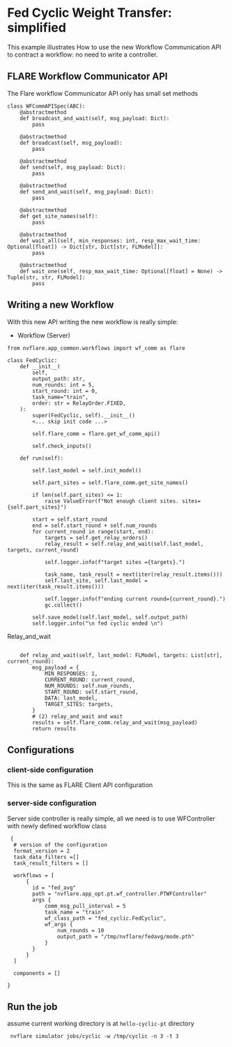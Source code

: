 # Fed Cyclic Weight Transfer: simplified

This example illustrates  How to use the new Workflow Communication API to contract a workflow: no need to write a controller.  

## FLARE Workflow Communicator API

The Flare workflow Communicator API only has small set methods

```
class WFCommAPISpec(ABC):
    @abstractmethod
    def broadcast_and_wait(self, msg_payload: Dict):
        pass

    @abstractmethod
    def broadcast(self, msg_payload):
        pass

    @abstractmethod
    def send(self, msg_payload: Dict):
        pass

    @abstractmethod
    def send_and_wait(self, msg_payload: Dict):
        pass

    @abstractmethod
    def get_site_names(self):
        pass

    @abstractmethod
    def wait_all(self, min_responses: int, resp_max_wait_time: Optional[float]) -> Dict[str, Dict[str, FLModel]]:
        pass

    @abstractmethod
    def wait_one(self, resp_max_wait_time: Optional[float] = None) -> Tuple[str, str, FLModel]:
        pass
```


## Writing a new Workflow

With this new API writing the new workflow is really simple: 

* Workflow (Server)

```
from nvflare.app_common.workflows import wf_comm as flare

class FedCyclic:
    def __init__(
        self,
        output_path: str,
        num_rounds: int = 5,
        start_round: int = 0,
        task_name="train",
        order: str = RelayOrder.FIXED,
    ):
        super(FedCyclic, self).__init__()
        <... skip init code ...>
        
        self.flare_comm = flare.get_wf_comm_api()

        self.check_inputs()

    def run(self):

        self.last_model = self.init_model()

        self.part_sites = self.flare_comm.get_site_names()

        if len(self.part_sites) <= 1:
            raise ValueError(f"Not enough client sites. sites={self.part_sites}")

        start = self.start_round
        end = self.start_round + self.num_rounds
        for current_round in range(start, end):
            targets = self.get_relay_orders()
            relay_result = self.relay_and_wait(self.last_model, targets, current_round)

            self.logger.info(f"target sites ={targets}.")

            task_name, task_result = next(iter(relay_result.items()))
            self.last_site, self.last_model = next(iter(task_result.items()))

            self.logger.info(f"ending current round={current_round}.")
            gc.collect()

        self.save_model(self.last_model, self.output_path)
        self.logger.info("\n fed cyclic ended \n")
```

Relay_and_wait 

```

    def relay_and_wait(self, last_model: FLModel, targets: List[str], current_round):
        msg_payload = {
            MIN_RESPONSES: 1,
            CURRENT_ROUND: current_round,
            NUM_ROUNDS: self.num_rounds,
            START_ROUND: self.start_round,
            DATA: last_model,
            TARGET_SITES: targets,
        }
        # (2) relay_and_wait and wait
        results = self.flare_comm.relay_and_wait(msg_payload)
        return results
```
 
## Configurations

### client-side configuration

This is the same as FLARE Client API configuration

### server-side configuration

  Server side controller is really simple, all we need is to use WFController with newly defined workflow class


```
 {
  # version of the configuration
  format_version = 2
  task_data_filters =[]
  task_result_filters = []

  workflows = [
      {
        id = "fed_avg"
        path = "nvflare.app_opt.pt.wf_controller.PTWFController"
        args {
            comm_msg_pull_interval = 5
            task_name = "train"
            wf_class_path = "fed_cyclic.FedCyclic",
            wf_args {
                num_rounds = 10
                output_path = "/tmp/nvflare/fedavg/mode.pth"
            }
        }
      }
  ]

  components = []

}

```


## Run the job

assume current working directory is at ```hello-cyclic-pt``` directory 

```
 nvflare simulator jobs/cyclic -w /tmp/cyclic -n 3 -t 3

```
